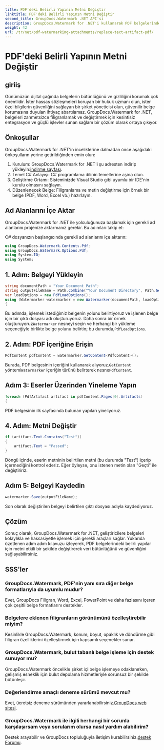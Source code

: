 ```yaml
---
title: PDF'deki Belirli Yapının Metni Değiştir
linktitle: PDF'deki Belirli Yapının Metni Değiştir
second_title: GroupDocs.Watermark .NET API'si
description: GroupDocs.Watermark for .NET'i kullanarak PDF belgelerindeki belirli yapılara ilişkin metni nasıl değiştireceğinizi keşfedin. Belge güvenliğini ve bütünlüğünü zahmetsizce geliştirin.
weight: 42
url: /tr/net/pdf-watermarking-attachments/replace-text-artifact-pdf/
---
```


# PDF'deki Belirli Yapının Metni Değiştir

## giriiş
Günümüzün dijital çağında belgelerin bütünlüğünü ve gizliliğini korumak çok önemlidir. İster hassas sözleşmeleri koruyan bir hukuk uzmanı olun, ister özel bilgilerin güvenliğini sağlayan bir şirket yöneticisi olun, güvenilir belge korumasına duyulan ihtiyaç abartılamaz. GroupDocs.Watermark for .NET, belgeleri zahmetsizce filigranlamak ve değiştirmek için kesintisiz entegrasyon ve güçlü işlevler sunan sağlam bir çözüm olarak ortaya çıkıyor.
## Önkoşullar
GroupDocs.Watermark for .NET'in inceliklerine dalmadan önce aşağıdaki önkoşulların yerine getirildiğinden emin olun:
1. Kurulum: GroupDocs.Watermark for .NET'i şu adresten indirip yükleyin:[indirme sayfası](https://releases.groupdocs.com/Watermark/net/).
2. Temel C# Anlayışı: C# programlama dilinin temellerine aşina olun.
3. Geliştirme Ortamı: Sisteminizde Visual Studio gibi uyumlu bir IDE'nin kurulu olmasını sağlayın.
4. Düzenlenecek Belge: Filigranlama ve metin değiştirme için örnek bir belge (PDF, Word, Excel vb.) hazırlayın.

## Ad Alanlarını İçe Aktar
GroupDocs.Watermark for .NET ile yolculuğunuza başlamak için gerekli ad alanlarını projenize aktarmanız gerekir. Bu adımları takip et:

C# dosyanızın başlangıcında gerekli ad alanlarını içe aktarın:
```csharp
using GroupDocs.Watermark.Contents.Pdf;
using GroupDocs.Watermark.Options.Pdf;
using System.IO;
using System;
```
## 1. Adım: Belgeyi Yükleyin
```csharp
string documentPath = "Your Document Path";
string outputFileName = Path.Combine("Your Document Directory", Path.GetFileName(documentPath));
var loadOptions = new PdfLoadOptions();
using (Watermarker watermarker = new Watermarker(documentPath, loadOptions))
{
```
 Bu adımda, işlemek istediğimiz belgenin yolunu belirtiyoruz ve işlenen belge için bir çıktı dosyası adı oluşturuyoruz. Daha sonra bir örnek oluşturuyoruz`Watermarker` nesneyi seçin ve herhangi bir yükleme seçeneğiyle birlikte belge yolunu belirtin; bu durumda,`PdfLoadOptions`.
## 2. Adım: PDF İçeriğine Erişin
```csharp
PdfContent pdfContent = watermarker.GetContent<PdfContent>();
```
 Burada, PDF belgesinin içeriğini kullanarak alıyoruz.`GetContent` yöntemi`Watermarker` içeriğin türünü belirterek nesne`PdfContent`.
## Adım 3: Eserler Üzerinden Yineleme Yapın
```csharp
foreach (PdfArtifact artifact in pdfContent.Pages[0].Artifacts)
{
```
PDF belgesinin ilk sayfasında bulunan yapıları yineliyoruz.
## 4. Adım: Metni Değiştir
```csharp
if (artifact.Text.Contains("Test"))
{
    artifact.Text = "Passed";
}
```
Döngü içinde, eserin metninin belirtilen metni (bu durumda "Test") içerip içermediğini kontrol ederiz. Eğer öyleyse, onu istenen metin olan "Geçti" ile değiştiririz.
## Adım 5: Belgeyi Kaydedin
```csharp
watermarker.Save(outputFileName);
```
Son olarak değiştirilen belgeyi belirtilen çıktı dosyası adıyla kaydediyoruz.

## Çözüm
Sonuç olarak, GroupDocs.Watermark for .NET, geliştiricilere belgeleri kolaylıkla ve hassasiyetle işlemek için gerekli araçları sağlar. Yukarıda özetlenen adım adım kılavuzu izleyerek, PDF belgelerindeki belirli yapılar için metni etkili bir şekilde değiştirerek veri bütünlüğünü ve güvenliğini sağlayabilirsiniz.
## SSS'ler
### GroupDocs.Watermark, PDF'nin yanı sıra diğer belge formatlarıyla da uyumlu mudur?
Evet, GroupDocs Filigran, Word, Excel, PowerPoint ve daha fazlasını içeren çok çeşitli belge formatlarını destekler.
### Belgelere eklenen filigranların görünümünü özelleştirebilir miyim?
Kesinlikle GroupDocs.Watermark, konum, boyut, opaklık ve döndürme gibi filigran özelliklerini özelleştirmek için kapsamlı seçenekler sunar.
### GroupDocs.Watermark, bulut tabanlı belge işleme için destek sunuyor mu?
GroupDocs.Watermark öncelikle şirket içi belge işlemeye odaklanırken, gelişmiş esneklik için bulut depolama hizmetleriyle sorunsuz bir şekilde bütünleşir.
### Değerlendirme amaçlı deneme sürümü mevcut mu?
 Evet, ücretsiz deneme sürümünden yararlanabilirsiniz.[GroupDocs web sitesi](https://releases.groupdocs.com/).
### GroupDocs.Watermark ile ilgili herhangi bir sorunla karşılaşırsam veya sorularım olursa nasıl yardım alabilirim?
 Destek arayabilir ve GroupDocs topluluğuyla iletişim kurabilirsiniz.[destek Forumu](https://forum.groupdocs.com/c/watermark/19).